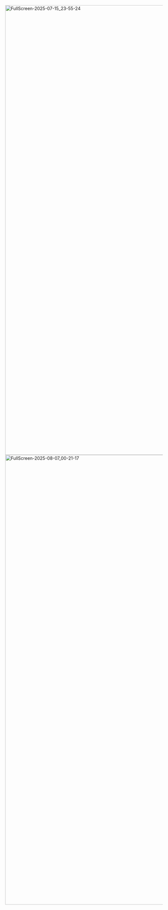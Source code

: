 <img width="3440" height="1440" alt="FullScreen-2025-07-15_23-55-24" src="https://github.com/user-attachments/assets/feb021e1-8a32-41ba-b62a-f0bdcc68555c" />

<img width="3440" height="1440" alt="FullScreen-2025-08-07_00-21-17" src="https://github.com/user-attachments/assets/eb9530d8-ffd4-43f7-98ad-441d42f46a02" />

